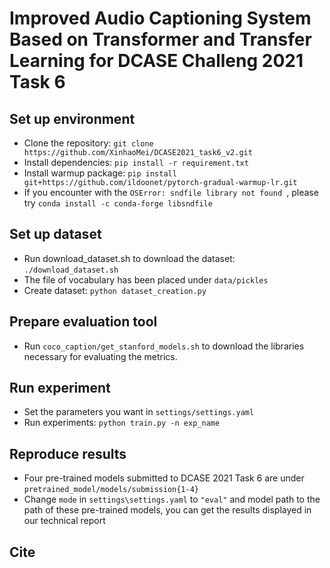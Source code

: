# Improved Audio Captioning System Based on Transformer and Transfer Learning for DCASE Challeng 2021 Task 6

## Set up environment

* Clone the repository: `git clone https://github.com/XinhaoMei/DCASE2021_task6_v2.git`
* Install dependencies: `pip install -r requirement.txt`
* Install warmup package: `pip install git+https://github.com/ildoonet/pytorch-gradual-warmup-lr.git` 
* If you encounter with the `OSError: sndfile library not found `, please try `conda install -c conda-forge libsndfile`

## Set up dataset 

* Run download_dataset.sh to download the dataset: `./download_dataset.sh`
* The file of vocabulary has been placed under `data/pickles`
*  Create dataset: `python dataset_creation.py`

## Prepare evaluation tool

* Run `coco_caption/get_stanford_models.sh` to download the libraries necessary for evaluating the metrics.

## Run experiment 

* Set the parameters you want in `settings/settings.yaml`
* Run experiments: `python train.py -n exp_name`

## Reproduce results 

* Four pre-trained models submitted to DCASE 2021 Task 6 are under `pretrained_model/models/submission{1-4}`
* Change `mode` in `settings\settings.yaml` to `"eval"` and model path to the path of these pre-trained models, you can get the results displayed in our technical report

## Cite





